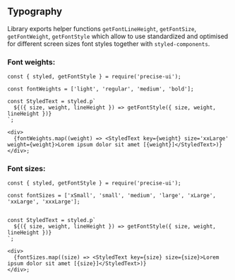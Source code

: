## Typography

Library exports helper functions `getFontLineHeight`, `getFontSize`, `getFontWeight`, `getFontStyle` which allow to use standardized and optimised for different screen sizes font styles together with `styled-components`.

### Font weights:

```
const { styled, getFontStyle } = require('precise-ui');

const fontWeights = ['light', 'regular', 'medium', 'bold'];

const StyledText = styled.p`
  ${({ size, weight, lineHeight }) => getFontStyle({ size, weight, lineHeight })}
`;

<div>
  {fontWeights.map((weight) => <StyledText key={weight} size='xxLarge' weight={weight}>Lorem ipsum dolor sit amet [{weight}]</StyledText>)}
</div>;

```


### Font sizes:

```
const { styled, getFontStyle } = require('precise-ui');

const fontSizes = ['xSmall', 'small', 'medium', 'large', 'xLarge', 'xxLarge', 'xxxLarge'];


const StyledText = styled.p`
  ${({ size, weight, lineHeight }) => getFontStyle({ size, weight, lineHeight })}
`;

<div>
  {fontSizes.map((size) => <StyledText key={size} size={size}>Lorem ipsum dolor sit amet [{size}]</StyledText>)}
</div>;

```